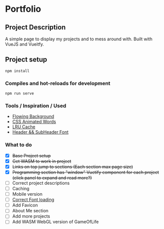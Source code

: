 # Portfolio

## Project Description
A simple page to display my projects and to mess around with. Built with VueJS and Vueitfy.

## Project setup
```
npm install
```

### Compiles and hot-reloads for development
```
npm run serve
```

### Tools / Inspiration / Used
- [Flowing Background](https://codepen.io/y_endo/pen/gObOxoM?editors=1010)
- [CSS Animated Words](https://codepen.io/alphardex/pen/WNNVJeZ)
- [LRU Cache](https://www.npmjs.com/package/lru-cache)
- [Header && SubHeader Font](https://rubjo.github.io/victor-mono/)

### What to do
- [x] ~~Base Project setup~~
- [x]  ~~Get WASM to work in project~~
- [x] ~~Links on top jump to sections (Each section max page size)~~
- [x] ~~Programming section has "window" Vuetify component for each project (click panel to expand and read more?)~~
- [ ] Correct project descriptions
- [ ] Caching
- [ ] Mobile version
- [ ] [Correct Font loading](https://web.dev/font-display/)
- [ ] Add Favicon
- [ ] About Me section
- [ ] Add more projects
- [ ] Add WASM WebGL version of GameOfLife
